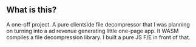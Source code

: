 ## What is this?

A one-off project.  A pure clientside file decompressor that I was planning on turning into a ad revenue generating little one-page app.
It WASM compiles a file decompression library.  I built a pure JS F/E in front of that. 
